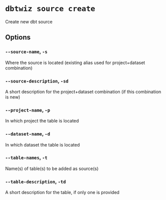 # `dbtwiz source create`

Create new dbt source

## Options

### `--source-name`, `-s`

Where the source is located (existing alias used for project+dataset combination)

### `--source-description`, `-sd`

A short description for the project+dataset combination (if this combination is new)

### `--project-name`, `-p`

In which project the table is located

### `--dataset-name`, `-d`

In which dataset the table is located

### `--table-names`, `-t`

Name(s) of table(s) to be added as source(s)

### `--table-description`, `-td`

A short description for the table, if only one is provided
